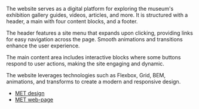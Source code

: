 The website serves as a digital platform for exploring the museum's exhibition gallery guides, videos, articles, and more. It is structured with a header, a main with four content blocks, and a footer.

The header features a site menu that expands upon clicking, providing links for easy navigation across the page. Smooth animations and transitions enhance the user experience.

The main content area includes interactive blocks where some buttons respond to user actions, making the site engaging and dynamic.

The website leverages technologies such as Flexbox, Grid, BEM, animations, and transforms to create a modern and responsive design.

- [MET design](https://www.figma.com/file/lSR1m42L9YwzQwzzxKwHpw/THE-MET)
- [MET web-page](https://natalia646.github.io/layout_landing-page/)
  

